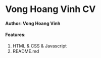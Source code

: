 # Vong Hoang Vinh CV

#### **Author: Vong Hoang Vinh**

#### **Features:**

1. HTML & CSS & Javascript
2. README.md

